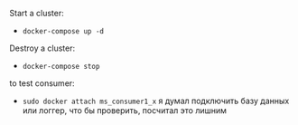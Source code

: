 Start a cluster:

- ```docker-compose up -d ```

Destroy a cluster:

- ```docker-compose stop```

to test consumer:

- ```sudo docker attach ms_consumer1_x``` 
я думал подключить базу данных или логгер, что бы проверить, посчитал это лишним 
